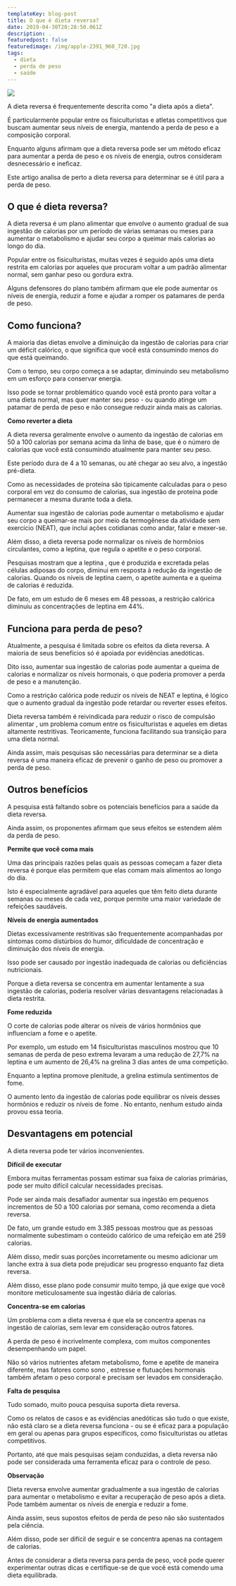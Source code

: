 ```yaml
---
templateKey: blog-post
title: O que é dieta reversa?
date: 2019-04-30T20:28:50.061Z
description: .
featuredpost: false
featuredimage: /img/apple-2391_960_720.jpg
tags:
  - dieta
  - perda de peso
  - saúde
---
```

![](/img/apple-2391_960_720.jpg)

A dieta reversa é frequentemente descrita como "a dieta após a dieta".

É particularmente popular entre os fisiculturistas e atletas competitivos que buscam aumentar seus níveis de energia, mantendo a perda de peso e a composição corporal.

Enquanto alguns afirmam que a dieta reversa pode ser um método eficaz para aumentar a perda de peso e os níveis de energia, outros consideram desnecessário e ineficaz.

Este artigo analisa de perto a dieta reversa para determinar se é útil para a perda de peso.



## O que é dieta reversa?

A dieta reversa é um plano alimentar que envolve o aumento gradual de sua ingestão de calorias por um período de várias semanas ou meses para aumentar o metabolismo e ajudar seu corpo a queimar mais calorias ao longo do dia.

Popular entre os fisiculturistas, muitas vezes é seguido após uma dieta restrita em calorias por aqueles que procuram voltar a um padrão alimentar normal, sem ganhar peso ou gordura extra.

Alguns defensores do plano também afirmam que ele pode aumentar os níveis de energia, reduzir a fome e ajudar a romper os patamares de perda de peso.



## Como funciona?

A maioria das dietas envolve a diminuição da ingestão de calorias para criar um déficit calórico, o que significa que você está consumindo menos do que está queimando.

Com o tempo, seu corpo começa a se adaptar, diminuindo seu metabolismo em um esforço para conservar energia.

Isso pode se tornar problemático quando você está pronto para voltar a uma dieta normal, mas quer manter seu peso - ou quando atinge um patamar de perda de peso e não consegue reduzir ainda mais as calorias.

**Como reverter a dieta**

A dieta reversa geralmente envolve o aumento da ingestão de calorias em 50 a 100 calorias por semana acima da linha de base, que é o número de calorias que você está consumindo atualmente para manter seu peso.

Este período dura de 4 a 10 semanas, ou até chegar ao seu alvo, a ingestão pré-dieta.

Como as necessidades de proteína são tipicamente calculadas para o peso corporal em vez do consumo de calorias, sua ingestão de proteína pode permanecer a mesma durante toda a dieta.

Aumentar sua ingestão de calorias pode aumentar o metabolismo e ajudar seu corpo a queimar-se mais por meio da termogênese da atividade sem exercício (NEAT), que inclui ações cotidianas como andar, falar e mexer-se.

Além disso, a dieta reversa pode normalizar os níveis de hormônios circulantes, como a leptina, que regula o apetite e o peso corporal.

Pesquisas mostram que a leptina , que é produzida e excretada pelas células adiposas do corpo, diminui em resposta à redução da ingestão de calorias. Quando os níveis de leptina caem, o apetite aumenta e a queima de calorias é reduzida.

De fato, em um estudo de 6 meses em 48 pessoas, a restrição calórica diminuiu as concentrações de leptina em 44%.



## Funciona para perda de peso?

Atualmente, a pesquisa é limitada sobre os efeitos da dieta reversa. A maioria de seus benefícios só é apoiada por evidências anedóticas.

Dito isso, aumentar sua ingestão de calorias pode aumentar a queima de calorias e normalizar os níveis hormonais, o que poderia promover a perda de peso e a manutenção.

Como a restrição calórica pode reduzir os níveis de NEAT e leptina, é lógico que o aumento gradual da ingestão pode retardar ou reverter esses efeitos.

Dieta reversa também é reivindicada para reduzir o risco de compulsão alimentar , um problema comum entre os fisiculturistas e aqueles em dietas altamente restritivas. Teoricamente, funciona facilitando sua transição para uma dieta normal.

Ainda assim, mais pesquisas são necessárias para determinar se a dieta reversa é uma maneira eficaz de prevenir o ganho de peso ou promover a perda de peso.



## Outros benefícios

A pesquisa está faltando sobre os potenciais benefícios para a saúde da dieta reversa.

Ainda assim, os proponentes afirmam que seus efeitos se estendem além da perda de peso.

**Permite que você coma mais**

Uma das principais razões pelas quais as pessoas começam a fazer dieta reversa é porque elas permitem que elas comam mais alimentos ao longo do dia.

Isto é especialmente agradável para aqueles que têm feito dieta durante semanas ou meses de cada vez, porque permite uma maior variedade de refeições saudáveis.

**Níveis de energia aumentados**

Dietas excessivamente restritivas são frequentemente acompanhadas por sintomas como distúrbios do humor, dificuldade de concentração e diminuição dos níveis de energia.

Isso pode ser causado por ingestão inadequada de calorias ou deficiências nutricionais.

Porque a dieta reversa se concentra em aumentar lentamente a sua ingestão de calorias, poderia resolver várias desvantagens relacionadas à dieta restrita.

**Fome reduzida**

O corte de calorias pode alterar os níveis de vários hormônios que influenciam a fome e o apetite.

Por exemplo, um estudo em 14 fisiculturistas masculinos mostrou que 10 semanas de perda de peso extrema levaram a uma redução de 27,7% na leptina e um aumento de 26,4% na grelina 3 dias antes de uma competição.

Enquanto a leptina promove plenitude, a grelina estimula sentimentos de fome.

O aumento lento da ingestão de calorias pode equilibrar os níveis desses hormônios e reduzir os níveis de fome . No entanto, nenhum estudo ainda provou essa teoria.



## Desvantagens em potencial

A dieta reversa pode ter vários inconvenientes.

**Difícil de executar**

Embora muitas ferramentas possam estimar sua faixa de calorias primárias, pode ser muito difícil calcular necessidades precisas.

Pode ser ainda mais desafiador aumentar sua ingestão em pequenos incrementos de 50 a 100 calorias por semana, como recomenda a dieta reversa.

De fato, um grande estudo em 3.385 pessoas mostrou que as pessoas normalmente subestimam o conteúdo calórico de uma refeição em até 259 calorias.

Além disso, medir suas porções incorretamente ou mesmo adicionar um lanche extra à sua dieta pode prejudicar seu progresso enquanto faz dieta reversa.

Além disso, esse plano pode consumir muito tempo, já que exige que você monitore meticulosamente sua ingestão diária de calorias.

**Concentra-se em calorias**

Um problema com a dieta reversa é que ela se concentra apenas na ingestão de calorias, sem levar em consideração outros fatores.

A perda de peso é incrivelmente complexa, com muitos componentes desempenhando um papel.

Não só vários nutrientes afetam metabolismo, fome e apetite de maneira diferente, mas fatores como sono , estresse e flutuações hormonais também afetam o peso corporal e precisam ser levados em consideração.

**Falta de pesquisa**

Tudo somado, muito pouca pesquisa suporta dieta reversa.

Como os relatos de casos e as evidências anedóticas são tudo o que existe, não está claro se a dieta reversa funciona - ou se é eficaz para a população em geral ou apenas para grupos específicos, como fisiculturistas ou atletas competitivos.

Portanto, até que mais pesquisas sejam conduzidas, a dieta reversa não pode ser considerada uma ferramenta eficaz para o controle de peso.



**Observação**

Dieta reversa envolve aumentar gradualmente a sua ingestão de calorias para aumentar o metabolismo e evitar a recuperação de peso após a dieta. Pode também aumentar os níveis de energia e reduzir a fome.

Ainda assim, seus supostos efeitos de perda de peso não são sustentados pela ciência.

Além disso, pode ser difícil de seguir e se concentra apenas na contagem de calorias.

Antes de considerar a dieta reversa para perda de peso, você pode querer experimentar outras dicas e certifique-se de que você está comendo uma dieta equilibrada.
